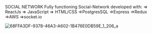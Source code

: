 SOCIAL NETWORK
Fully functioning Social-Network developed with:
=> ReactJs 
=> JavaScript
=> HTML/CSS
=>PostgresSQL 
=>Express 
=>Redux
=>AWS 
=>socket.io 


![68FFA3DF-9378-46A3-A602-1B476E0DB59E_1_206_a](https://user-images.githubusercontent.com/99038739/182257057-b03bebe7-bdc8-42bd-b4d5-4c92528fa21d.gif)
